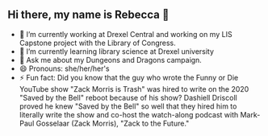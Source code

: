 ## Hi there, my name is Rebecca 👋

- 🔭 I’m currently working at Drexel Central and working on my LIS Capstone project with the Library of Congress. 
- 🌱 I’m currently learning library science at Drexel university
- 💬 Ask me about my Dungeons and Dragons campaign.
- 😄 Pronouns: she/her/her's
- ⚡ Fun fact: Did you know that the guy who wrote the Funny or Die YouTube show "Zack Morris is Trash" was hired to write on the 2020 "Saved by the Bell" reboot because of his show? Dashiell Driscoll proved he knew "Saved by the Bell" so well that they hired him to literally write the show and co-host the watch-along podcast with Mark-Paul Gosselaar (Zack Morris), "Zack to the Future."
